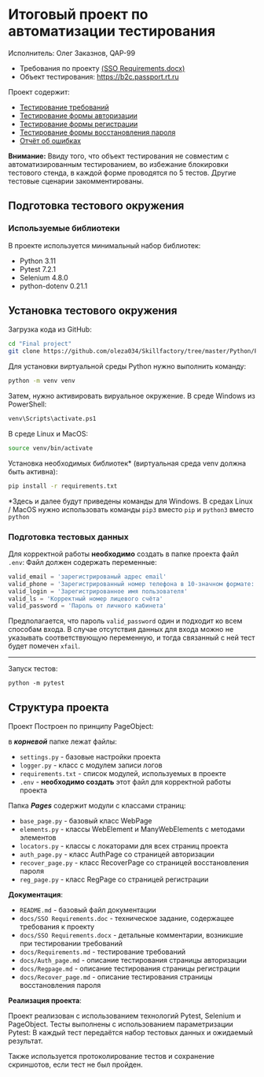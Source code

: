 # Итоговый проект по автоматизации тестирования
Исполнитель: Олег Заказнов, QAP-99

- Требования по проекту [(SSO Requirements.docx)](docs/SSO%20Requirements.docx)
- Объект тестирования: https://b2c.passport.rt.ru

Проект содержит:
- [Тестирование требований](docs/Requirements.md)
- [Тестирование формы авторизации](docs/Auth_page.md)
- [Тестирование формы регистрации](docs/Reg_page.md)
- [Тестирование формы восстановления пароля](docs/Recover_page.md)
- [Отчёт об ошибках](docs/bug_report.md)

**Внимание:** Ввиду того, что объект тестирования не совместим с автоматизированным тестированием, 
во избежание блокировки тестового стенда, в каждой форме проводятся по 5 тестов.
Другие тестовые сценарии закомментированы. 

## Подготовка тестового окружения
### Используемые библиотеки
В проекте используется минимальный набор библиотек:

- Python 3.11
- Pytest 7.2.1
- Selenium 4.8.0
- python-dotenv 0.21.1

## Установка тестового окружения
Загрузка кода из GitHub:
```bash
cd "Final project"
git clone https://github.com/oleza034/Skillfactory/tree/master/Python/Final%20project
```

Для установки виртуальной среды Python нужно выполнить команду:
```bash
python -m venv venv
```
Затем, нужно активировать вируальное окружение. В среде Windows из PowerShell:
```bash
venv\Scripts\activate.ps1
```

В среде Linux и MacOS:
```bash
source venv/bin/activate
```

Установка необходимых библиотек* (виртуальная среда venv должна быть активна):
```bash
pip install -r requirements.txt
```

*Здесь и далее будут приведены команды для Windows. 
В средах Linux / MacOS нужно использовать команды `pip3` вместо `pip` и `python3` вместо `python`

### Подготовка тестовых данных
Для корректной работы **необходимо** создать в папке проекта файл `.env`:
Файл должен содержать переменные:
```python
valid_email = 'зарегистрированый адрес email'
valid_phone = 'Зарегистрированный номер телефона в 10-значном формате: xxxxxxxxxx'
valid_login = 'Зарегистрированное имя пользователя'
valid_ls = 'Корректный номер лицевого счёта'
valid_password = 'Пароль от личного кабинета'
```
Предполагается, что пароль `valid_password` один и подходит ко всем способам входа.
В случае отсутствия данных для входа можно не указывать соответствующую переменную,
и тогда связанный с ней тест будет помечен `xfail`.

---

Запуск тестов:
```commandline
python -m pytest
```

## Структура проекта
Проект Построен по принципу PageObject:

в ***корневой*** папке лежат файлы:
- `settings.py` - базовые настройки проекта
- `logger.py` - класс с модулем записи логов
- `requirements.txt` - список модулей, используемых в проекте
- `.env` - **необходимо создать** этот файл для корректной работы проекта

Папка ***Pages*** содержит модули с классами страниц:
- `base_page.py` - базовый класс WebPage
- `elements.py` - классы WebElement и ManyWebElements с методами элементов
- `locators.py` - классы с локаторами для всех страниц проекта
- `auth_page.py` - класс AuthPage со страницей авторизации
- `recover_page.py` - класс RecoverPage со страницей восстановления пароля
- `reg_page.py` - класс RegPage со страницей регистрации

**Документация**:
- `README.md` - базовый файл документации
- `docs/SSO Requirements.doc` - техническое задание, содержащее требования к проекту
- `docs/SSO Requirements.docx` - детальные комментарии, возникшие при тестировании требований
- `docs/Requirements.md` - тестирование требований
- `docs/Auth_page.md` - описание тестирования страницы авторизации
- `docs/Regpage.md` - описание тестирования страницы регистрации
- `docs/Recover_page.md` - описание тестирования страницы восстановления пароля

**Реализация проекта**:

Проект реализован с использованием технологий Pytest, Selenium и PageObject. 
Тесты выполнены с использованием параметризации Pytest:
В каждый тест передаётся набор тестовых данных и ожидаемый результат.

Также используется протоколирование тестов и сохранение скриншотов, если тест не был пройден.